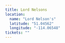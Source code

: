```yaml
---
title: Lord Nelsons
location:
  name: "Lord Nelson's"
  latitude: "51.04562"
  longitude: "-114.06548"
tickets: ""
---
```

